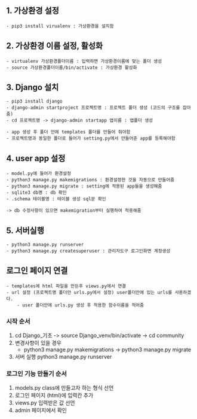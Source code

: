 ## 1. 가상환경 설정
    - pip3 install virualenv : 가상환경을 설치함

## 2. 가상환경 이름 설정, 활성화
    - virtualenv 가상환경폴더이름 : 입력하면 가상환경이름에 맞는 폴더 생성
    - source 가상환경폴더이름/bin/activate : 가상환경 활성화

## 3. Django 설치
    - pip3 install django 
    - django-admin startproject 프로젝트명 : 프로젝트 폴더 생성 (코드의 구조를 잡아줌)
    - cd 프로젝트명 -> django-admin startapp 앱이름 : 앱폴더 생성
    
    - app 생성 후 폴더 안에 templates 폴더를 만들어 줘야함
    - 프로젝트명과 동일한 폴더로 들어가 setting.py에서 만들어준 app를 등록해야함

## 4. user app 설정
    - model.py에 들어가 환경설정
    - python3 manage.py makemigrations : 환경설정한 것을 자동으로 만들어줌
    - python3 manage.py migrate : setting에 적용된 app들을 생성해줌
    - sqlite3 db명 : db 확인
    - .schema 테이블명 : 테이블 생성 sql문 확인

    -> db 수정사항이 있으면 makemigration부터 실행하여 적용해줌


## 5. 서버실행
    - python3 manage.py runserver 
    - python3 manage.py createsuperuser : 관리자도구 로그인화면 계정생성

## 로그인 페이지 연결
    - templates에 html 파일을 만든후 views.py에서 연결
    - url 설정 (프로젝트명 폴더안 urls.py에서 설정) user폴더안에 있는 urls를 사용하겠다.
        - user 폴더안에 urls.py 생성 후 적용한 함수이름을 적어줌

### 시작 순서
1.  cd Django_기초 -> source Django_venv/bin/activate -> cd community
2. 변경사항이 있을 경우
    * python3 manage.py makemigrations -> python3 manage.py migrate
3. 서버 실행 python3 manage.py runserver


### 로그인 기능 만들기 순서
1. models.py class에 만들고자 하는 형식 선언
2. 로그인 페이지 (html)에 입력칸 추가
3. views.py 입력받은 값 선언
4. admin 페이지에서 확인